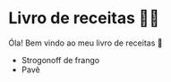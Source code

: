 # Livro de receitas :man_cook:

Óla! Bem vindo ao meu livro de receitas :wave:

- Strogonoff de frango
- Pavê